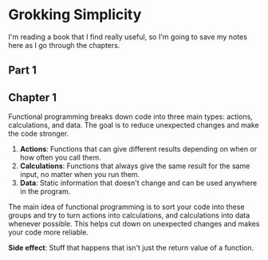 # Grokking Simplicity 

I'm reading a book that I find really useful, so I'm going to save my notes here as I go through the chapters.

## Part 1

## Chapter 1

Functional programming breaks down code into three main types: actions, calculations, and data. The goal is to reduce unexpected changes and make the code stronger.

1. **Actions**: Functions that can give different results depending on when or how often you call them.
2. **Calculations**: Functions that always give the same result for the same input, no matter when you run them.
3. **Data**: Static information that doesn't change and can be used anywhere in the program.

The main idea of functional programming is to sort your code into these groups and try to turn actions into calculations, and calculations into data whenever possible. This helps cut down on unexpected changes and makes your code more reliable.

**Side effect**: Stuff that happens that isn't just the return value of a function.
